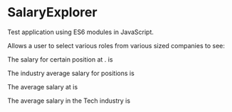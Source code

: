# SalaryExplorer

Test application using ES6 modules in JavaScript.

Allows a user to select various roles from various sized companies to see:

The salary for certain position at <company size>. is 

The industry average salary for positions is 

The average salary at <company size> is 

The average salary in the Tech industry is 
